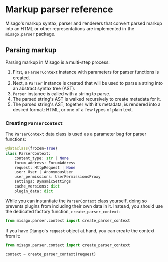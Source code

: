 # Markup parser reference

Misago's markup syntax, parser and renderers that convert parsed markup into an HTML or other representations are implemented in the `misago.parser` package.


## Parsing markup

Parsing markup in Misago is a multi-step process:

1. First, a `ParserContext` instance with parameters for parser functions is created.
2. Next, a `Parser` instance is created that will be used to parse a string into an abstract syntax tree (AST).
3. `Parser` instance is called with a string to parse.
4. The parsed string's AST is walked recursively to create metadata for it.
5. The parsed string's AST, together with it's metadata, is rendered into a desired format: HTML, or one of a few types of plain text.


### Creating `ParserContext`

The `ParserContext` data class is used as a parameter bag for parser functions:

```python
@dataclass(frozen=True)
class ParserContext:
    content_type: str | None
    forum_address: ForumAddress
    request: HttpRequest | None
    user: User | AnonymousUser
    user_permissions: UserPermissionsProxy
    settings: DynamicSettings
    cache_versions: dict
    plugin_data: dict
```

While you can instantiate the `ParserContext` class yourself, doing so prevents plugins from including their own data in it. Instead, you should use the dedicated factory function, `create_parser_context`:

```python
from misago.parser.context import create_parser_context
```

If you have Django's `request` object at hand, you can create the context from it:

```python
from misago.parser.context import create_parser_context

context = create_parser_context(request)
```